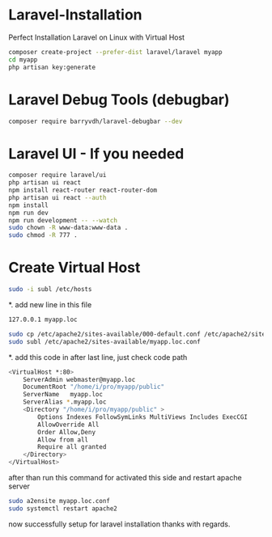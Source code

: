 # Laravel-Installation
Perfect Installation Laravel on Linux with Virtual Host
```bash
composer create-project --prefer-dist laravel/laravel myapp
cd myapp
php artisan key:generate
```


# Laravel Debug Tools (debugbar)
```bash
composer require barryvdh/laravel-debugbar --dev
```

# Laravel UI - If you needed 
```bash
composer require laravel/ui
php artisan ui react
npm install react-router react-router-dom
php artisan ui react --auth
npm install
npm run dev
npm run development -- --watch
sudo chown -R www-data:www-data .
sudo chmod -R 777 .
```
# Create Virtual Host

```bash
sudo -i subl /etc/hosts

```
*. add new line in this file 

```bash
127.0.0.1 myapp.loc

```

```bash
sudo cp /etc/apache2/sites-available/000-default.conf /etc/apache2/sites-available/myapp.loc.conf
sudo subl /etc/apache2/sites-available/myapp.loc.conf

```
*. add this code in after last line, just check code path

```bash
<VirtualHost *:80>
    ServerAdmin webmaster@myapp.loc
    DocumentRoot "/home/i/pro/myapp/public"
    ServerName   myapp.loc
    ServerAlias *.myapp.loc
    <Directory "/home/i/pro/myapp/public" >
        Options Indexes FollowSymLinks MultiViews Includes ExecCGI
        AllowOverride All
        Order Allow,Deny
        Allow from all
        Require all granted
    </Directory>
</VirtualHost>

```

after than run this command for activated this side and restart apache server

```bash
sudo a2ensite myapp.loc.conf
sudo systemctl restart apache2

```
now successfully setup for laravel installation
thanks with regards. 
